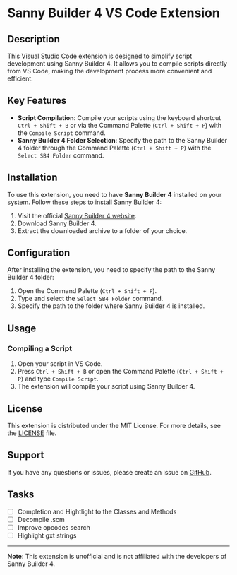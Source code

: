 # Sanny Builder 4 VS Code Extension

## Description

This Visual Studio Code extension is designed to simplify script development using Sanny Builder 4. It allows you to compile scripts directly from VS Code, making the development process more convenient and efficient.

## Key Features

- **Script Compilation**: Compile your scripts using the keyboard shortcut `Ctrl + Shift + B` or via the Command Palette (`Ctrl + Shift + P`) with the `Compile Script` command.
- **Sanny Builder 4 Folder Selection**: Specify the path to the Sanny Builder 4 folder through the Command Palette (`Ctrl + Shift + P`) with the `Select SB4 Folder` command.

## Installation

To use this extension, you need to have **Sanny Builder 4** installed on your system. Follow these steps to install Sanny Builder 4:

1. Visit the official [Sanny Builder 4 website](https://sannybuilder.com/).
2. Download Sanny Builder 4.
3. Extract the downloaded archive to a folder of your choice.

## Configuration

After installing the extension, you need to specify the path to the Sanny Builder 4 folder:

1. Open the Command Palette (`Ctrl + Shift + P`).
2. Type and select the `Select SB4 Folder` command.
3. Specify the path to the folder where Sanny Builder 4 is installed.

## Usage

### Compiling a Script

1. Open your script in VS Code.
2. Press `Ctrl + Shift + B` or open the Command Palette (`Ctrl + Shift + P`) and type `Compile Script`.
3. The extension will compile your script using Sanny Builder 4.

## License

This extension is distributed under the MIT License. For more details, see the [LICENSE](LICENSE) file.

## Support

If you have any questions or issues, please create an issue on [GitHub](https://github.com/NoPressF/sb4-vscode/issues).

## Tasks
- [ ] Completion and Hightlight to the Classes and Methods
- [ ] Decompile .scm
- [ ] Improve opcodes search
- [ ] Highlight gxt strings
---

**Note**: This extension is unofficial and is not affiliated with the developers of Sanny Builder 4.
